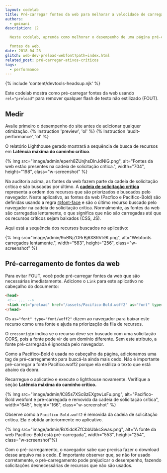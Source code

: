 ```yaml
---
layout: codelab
title: Pré-carregar fontes da web para melhorar a velocidade de carregamento
authors:
  - gmimani
description: |2

  Neste codelab, aprenda como melhorar o desempenho de uma página pré-carregando

  fontes da web.
date: 2018-04-23
glitch: web-dev-preload-webfont?path=index.html
related_post: pré-carregar-ativos-críticos
tags:
  - performance
---
```


{% include 'content/devtools-headsup.njk' %}

Este codelab mostra como pré-carregar fontes da web usando `rel="preload"` para remover qualquer flash de texto não estilizado (FOUT).

## Medir

Avalie primeiro o desempenho do site antes de adicionar qualquer otimização. {% Instruction 'preview', 'ol' %} {% Instruction 'audit-performance', 'ol' %}

O relatório Lighthouse gerado mostrará a sequência de busca de recursos em **Latência máxima do caminho crítico**.

{% Img src="image/admin/eperh8ZUnjhsDlnJdNIG.png", alt="Fontes da web estão presentes na cadeia de solicitação crítica.", width="704", height="198", class="w-screenshot" %}

Na auditoria acima, as fontes da web fazem parte da cadeia de solicitação crítica e são buscadas por último. A [**cadeia de solicitação crítica**](/critical-request-chains) representa a ordem dos recursos que são priorizados e buscados pelo navegador. Neste aplicativo, as fontes da web (Pacfico e Pacifico-Bold) são definidas usando a regra [@font-face](https://developers.google.com/web/fundamentals/performance/optimizing-content-efficiency/webfont-optimization#defining_a_font_family_with_font-face) e são o último recurso buscado pelo navegador na cadeia de solicitação crítica. Normalmente, as fontes da web são carregadas lentamente, o que significa que não são carregadas até que os recursos críticos sejam baixados (CSS, JS).

Aqui está a sequência dos recursos buscados no aplicativo:

{% Img src="image/admin/9oBNjZORrBj6X8RVlr9t.png", alt="Webfonts carregados lentamente.", width="583", height="256", class="w-screenshot" %}

## Pré-carregamento de fontes da web

Para evitar FOUT, você pode pré-carregar fontes da web que são necessárias imediatamente. Adicione o `Link` para este aplicativo no cabeçalho do documento:

```html
<head>
 <!-- ... -->
 <link rel="preload" href="/assets/Pacifico-Bold.woff2" as="font" type="font/woff2" crossorigin>
</head>
```

Os `as="font" type="font/woff2"` dizem ao navegador para baixar este recurso como uma fonte e ajuda na priorização da fila de recursos.

O `crossorigin` indica se o recurso deve ser buscado com uma solicitação CORS, pois a fonte pode vir de um domínio diferente. Sem este atributo, a fonte pré-carregada é ignorada pelo navegador.

Como a Pacifico-Bold é usada no cabeçalho da página, adicionamos uma tag de pré-carregamento para buscá-la ainda mais cedo. Não é importante pré-carregar a fonte Pacifico.woff2 porque ela estiliza o texto que está abaixo da dobra.

Recarregue o aplicativo e execute o lighthouse novamente. Verifique a seção **Latência máxima do caminho crítico.**

{% Img src="image/admin/lC85s7XSc8zEXgtwLsFu.png", alt="Pacifico-Bold webfont é pré-carregada e removida da cadeia de solicitação crítica", width="645", height="166", class="w-screenshot" %}

Observe como a `Pacifico-Bold.woff2` é removida da cadeia de solicitação crítica. Ela é obtida anteriormente no aplicativo.

{% Img src="image/admin/BrXidcKZfCbbUbkcSwas.png", alt="A fonte da web Pacifico-Bold está pré-carregada", width="553", height="254", class="w-screenshot"%}

Com o pré-carregamento, o navegador sabe que precisa fazer o download desse arquivo mais cedo. É importante observar que, se não for usado corretamente, o pré-carregamento pode prejudicar o desempenho, fazendo solicitações desnecessárias de recursos que não são usados.
